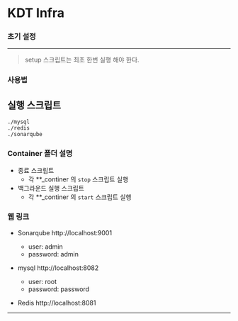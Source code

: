 KDT Infra
===


### 초기 설정
---
>  setup 스크립트는 최초 한번 실행 해야 한다.


### 사용법

## 실행 스크립트
```
./mysql
./redis
./sonarqube
```

### Container 폴더 설명
* 종료 스크립트 
  * 각 **_continer 의 `stop` 스크립트 실행 
* 백그라운드 실행 스크립트
  * 각 **_continer 의 `start` 스크립트 실행 


### 웹 링크

* Sonarqube
 http://localhost:9001
  * user: admin
  * password: admin

* mysql
 http://localhost:8082
  * user: root
  * password: password

* Redis 
 http://localhost:8081
---

